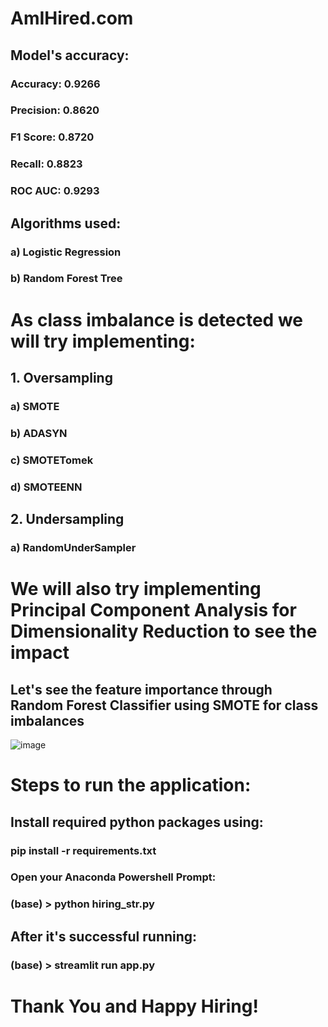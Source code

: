 # AmIHired.com


## Model's accuracy:
### Accuracy: 0.9266
### Precision: 0.8620
### F1 Score: 0.8720
### Recall: 0.8823
### ROC AUC: 0.9293

## Algorithms used: 
### a) Logistic Regression
### b) Random Forest Tree

# As class imbalance is detected we will try implementing:
## 1. Oversampling 
  ### a) SMOTE
  ### b) ADASYN
  ### c) SMOTETomek
  ### d) SMOTEENN

## 2. Undersampling
  ### a) RandomUnderSampler

# We will also try implementing Principal Component Analysis for Dimensionality Reduction to see the impact

## Let's see the feature importance through Random Forest Classifier using SMOTE for class imbalances
![image](https://github.com/user-attachments/assets/5341972b-2d87-425a-84fe-d17581adb3c3)

# Steps to run the application:
## Install required python packages using:
### pip install -r requirements.txt
### Open your Anaconda Powershell Prompt:
### (base) > python hiring_str.py

## After it's successful running:
### (base) > streamlit run app.py

# Thank You and Happy Hiring!
